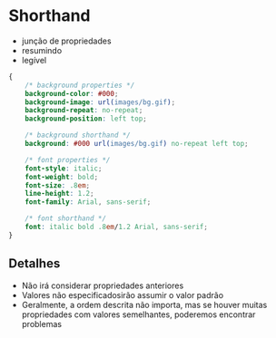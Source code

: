 # Shorthand

- junção de propriedades
- resumindo
- legível

```CSS
{
    /* background properties */
    background-color: #000;
    background-image: url(images/bg.gif);
    background-repeat: no-repeat;
    background-position: left top;

    /* background shorthand */
    background: #000 url(images/bg.gif) no-repeat left top;

    /* font properties */
    font-style: italic;
    font-weight: bold;
    font-size: .8em;
    line-height: 1.2;
    font-family: Arial, sans-serif;

    /* font shorthand */
    font: italic bold .8em/1.2 Arial, sans-serif;
}
```
## Detalhes

- Não irá  considerar propriedades anteriores
- Valores não especificadosirão assumir o valor padrão
- Geralmente, a ordem descrita não importa, mas se houver muitas propriedades com valores semelhantes, poderemos encontrar problemas
